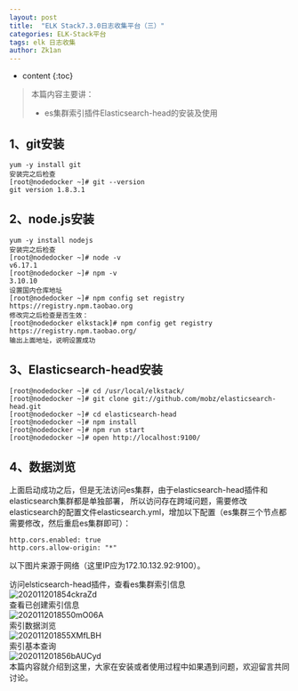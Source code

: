 ```yaml
---
layout: post
title:  "ELK Stack7.3.0日志收集平台（三）"
categories: ELK-Stack平台
tags: elk 日志收集
author: Zk1an
---
```


* content
{:toc}

> 本篇内容主要讲：
>
> - es集群索引插件Elasticsearch-head的安装及使用  

## 1、git安装  
```shell
yum -y install git
安装完之后检查
[root@nodedocker ~]# git --version
git version 1.8.3.1
```
## 2、node.js安装  
```shell
yum -y install nodejs
安装完之后检查
[root@nodedocker ~]# node -v
v6.17.1
[root@nodedocker ~]# npm -v
3.10.10
设置国内仓库地址  
[root@nodedocker ~]# npm config set registry https://registry.npm.taobao.org  
修改完之后检查是否生效：  
[root@nodedocker elkstack]# npm config get registry  
https://registry.npm.taobao.org/
输出上面地址，说明设置成功
```
## 3、Elasticsearch-head安装  
```shell
[root@nodedocker ~]# cd /usr/local/elkstack/  
[root@nodedocker ~]# git clone git://github.com/mobz/elasticsearch-head.git  
[root@nodedocker ~]# cd elasticsearch-head  
[root@nodedocker ~]# npm install  
[root@nodedocker ~]# npm run start  
[root@nodedocker ~]# open http://localhost:9100/  
```
## 4、数据浏览  
上面启动成功之后，但是无法访问es集群，由于elasticsearch-head插件和elasticsearch集群都是单独部署，
所以访问存在跨域问题，需要修改elasticsearch的配置文件elasticsearch.yml，增加以下配置（es集群三个节点都需要修改，然后重启es集群即可）：
```shell
http.cors.enabled: true  
http.cors.allow-origin: "*"  
```
以下图片来源于网络（这里IP应为172.10.132.92:9100）。

访问elsticsearch-head插件，查看es集群索引信息  
![202011201854ckraZd](https://gitee.com/zhaokeyan/pic_repo/raw/master/uPic/%202020%2011%2020%2018%2054ckraZd.jpg)  
查看已创建索引信息  
![2020112018550mO06A](https://gitee.com/zhaokeyan/pic_repo/raw/master/uPic/%202020%2011%2020%2018%20550mO06A.jpg)  
索引数据浏览  
![202011201855XMfLBH](https://gitee.com/zhaokeyan/pic_repo/raw/master/uPic/%202020%2011%2020%2018%2055XMfLBH.jpg)  
索引基本查询  
![202011201856bAUCyd](https://gitee.com/zhaokeyan/pic_repo/raw/master/uPic/%202020%2011%2020%2018%2056bAUCyd.jpg)  
本篇内容就介绍到这里，大家在安装或者使用过程中如果遇到问题，欢迎留言共同讨论。  










